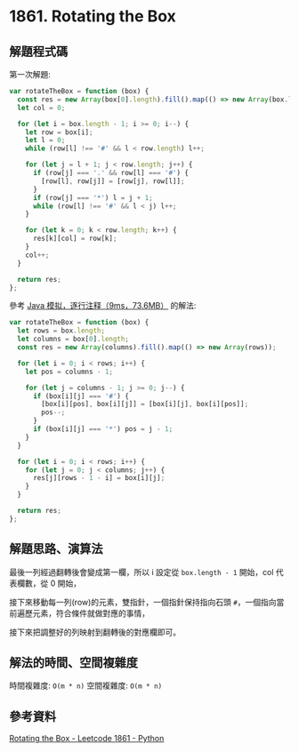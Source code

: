 # 1861. Rotating the Box

## 解題程式碼

第一次解題:

```javascript
var rotateTheBox = function (box) {
  const res = new Array(box[0].length).fill().map(() => new Array(box.length));
  let col = 0;

  for (let i = box.length - 1; i >= 0; i--) {
    let row = box[i];
    let l = 0;
    while (row[l] !== '#' && l < row.length) l++;

    for (let j = l + 1; j < row.length; j++) {
      if (row[j] === '.' && row[l] === '#') {
        [row[l], row[j]] = [row[j], row[l]];
      }
      if (row[j] === '*') l = j + 1;
      while (row[l] !== '#' && l < j) l++;
    }

    for (let k = 0; k < row.length; k++) {
      res[k][col] = row[k];
    }
    col++;
  }

  return res;
};
```

參考 [Java 模拟，逐行注释（9ms，73.6MB）](https://leetcode.cn/problems/rotating-the-box/solutions/778751/java-mo-ni-zhu-xing-zhu-shi-9ms736mb-by-kagsb/) 的解法:

```javascript
var rotateTheBox = function (box) {
  let rows = box.length;
  let columns = box[0].length;
  const res = new Array(columns).fill().map(() => new Array(rows));

  for (let i = 0; i < rows; i++) {
    let pos = columns - 1;

    for (let j = columns - 1; j >= 0; j--) {
      if (box[i][j] === '#') {
        [box[i][pos], box[i][j]] = [box[i][j], box[i][pos]];
        pos--;
      }
      if (box[i][j] === '*') pos = j - 1;
    }
  }

  for (let i = 0; i < rows; i++) {
    for (let j = 0; j < columns; j++) {
      res[j][rows - 1 - i] = box[i][j];
    }
  }

  return res;
};
```

## 解題思路、演算法

最後一列經過翻轉後會變成第一欄，所以 i 設定從 `box.length - 1` 開始，col 代表欄數，從 0 開始，

接下來移動每一列(row)的元素，雙指針，一個指針保持指向石頭 `#`，一個指向當前遍歷元素，符合條件就做對應的事情，

接下來把調整好的列映射到翻轉後的對應欄即可。

## 解法的時間、空間複雜度

時間複雜度: `O(m * n)`
空間複雜度: `O(m * n)`

## 參考資料

[Rotating the Box - Leetcode 1861 - Python](https://youtu.be/LZr1w0LVzFw)
